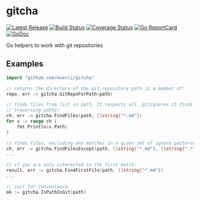 # gitcha

[![Latest Release](https://img.shields.io/github/release/muesli/gitcha.svg)](https://github.com/muesli/gitcha/releases)
[![Build Status](https://github.com/muesli/gitcha/workflows/build/badge.svg)](https://github.com/muesli/gitcha/actions)
[![Coverage Status](https://coveralls.io/repos/github/muesli/gitcha/badge.svg?branch=master)](https://coveralls.io/github/muesli/gitcha?branch=master)
[![Go ReportCard](https://goreportcard.com/badge/muesli/gitcha)](https://goreportcard.com/report/muesli/gitcha)
[![GoDoc](https://godoc.org/github.com/golang/gddo?status.svg)](https://pkg.go.dev/github.com/muesli/gitcha)

Go helpers to work with git repositories

## Examples

```go
import "github.com/muesli/gitcha"

// returns the directory of the git repository path is a member of:
repo, err := gitcha.GitRepoForPath(path)

// finds files from list in path. It respects all .gitignores it finds while
// traversing paths:
ch, err := gitcha.FindFiles(path, []string{"*.md"})
for v := range ch {
    fmt.Println(v.Path)
}

// finds files, excluding any matches in a given set of ignore patterns:
ch, err := gitcha.FindFilesExcept(path, []string{"*.md"}, []string{".*"})
...

// if you are only interested in the first match:
result, err := gitcha.FindFirstFile(path, []string{"*.md"})
...

// just for convenience:
ok := gitcha.IsPathInGit(path)
```
